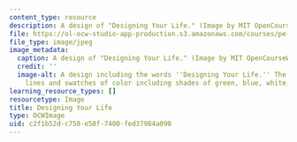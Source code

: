 ```yaml
---
content_type: resource
description: A design of "Designing Your Life." (Image by MIT OpenCourseWare.)
file: https://ol-ocw-studio-app-production.s3.amazonaws.com/courses/pe-550-designing-your-life-spring-2009/c2f1b52dc758e58f7400fed37984a090_pe-550s09-th.jpg
file_type: image/jpeg
image_metadata:
  caption: A design of "Designing Your Life." (Image by MIT OpenCourseWare.)
  credit: ''
  image-alt: A design including the words ''Designing Your Life.'' The design contains
    lines and swatches of color including shades of green, blue, white, and black.
learning_resource_types: []
resourcetype: Image
title: Designing Your Life
type: OCWImage
uid: c2f1b52d-c758-e58f-7400-fed37984a090
---
```

